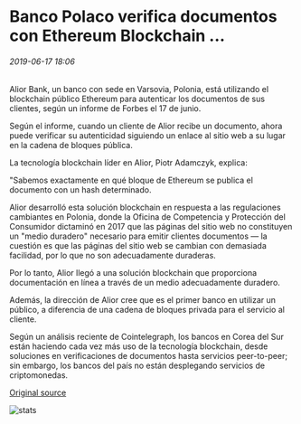 # Banco Polaco verifica documentos con Ethereum Blockchain ...

###### 2019-06-17 18:06

Alior Bank, un banco con sede en Varsovia, Polonia, está utilizando el blockchain público Ethereum para autenticar los documentos de sus clientes, según un informe de Forbes el 17 de junio.

Según el informe, cuando un cliente de Alior recibe un documento, ahora puede verificar su autenticidad siguiendo un enlace al sitio web a su lugar en la cadena de bloques pública.

La tecnología blockchain líder en Alior, Piotr Adamczyk, explica:

"Sabemos exactamente en qué bloque de Ethereum se publica el documento con un hash determinado.

Alior desarrolló esta solución blockchain en respuesta a las regulaciones cambiantes en Polonia, donde la Oficina de Competencia y Protección del Consumidor dictaminó en 2017 que las páginas del sitio web no constituyen un "medio duradero" necesario para emitir clientes documentos — la cuestión es que las páginas del sitio web se cambian con demasiada facilidad, por lo que no son adecuadamente duraderas.

Por lo tanto, Alior llegó a una solución blockchain que proporciona documentación en línea a través de un medio adecuadamente duradero.

Además, la dirección de Alior cree que es el primer banco en utilizar un público, a diferencia de una cadena de bloques privada para el servicio al cliente.

Según un análisis reciente de Cointelegraph, los bancos en Corea del Sur están haciendo cada vez más uso de la tecnología blockchain, desde soluciones en verificaciones de documentos hasta servicios peer-to-peer; sin embargo, los bancos del país no están desplegando servicios de criptomonedas.

[Original source](https://cointelegraph.com/news/polish-bank-verifies-documents-with-ethereum-blockchain)

![stats](https://c.statcounter.com/11760860/0/a89fa40b/1/ "stats")